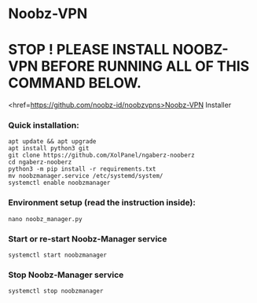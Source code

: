 # Noobz-VPN

# STOP ! PLEASE INSTALL NOOBZ-VPN BEFORE RUNNING ALL OF THIS COMMAND BELOW.

<href=https://github.com/noobz-id/noobzvpns>Noobz-VPN Installer</href>

### Quick installation:
```
apt update && apt upgrade
apt install python3 git
git clone https://github.com/XolPanel/ngaberz-nooberz
cd ngaberz-nooberz
python3 -m pip install -r requirements.txt
mv noobzmanager.service /etc/systemd/system/
systemctl enable noobzmanager
```

### Environment setup (read the instruction inside):
```
nano noobz_manager.py
```

### Start or re-start Noobz-Manager service
```
systemctl start noobzmanager
```

### Stop Noobz-Manager service
```
systemctl stop noobzmanager
```
